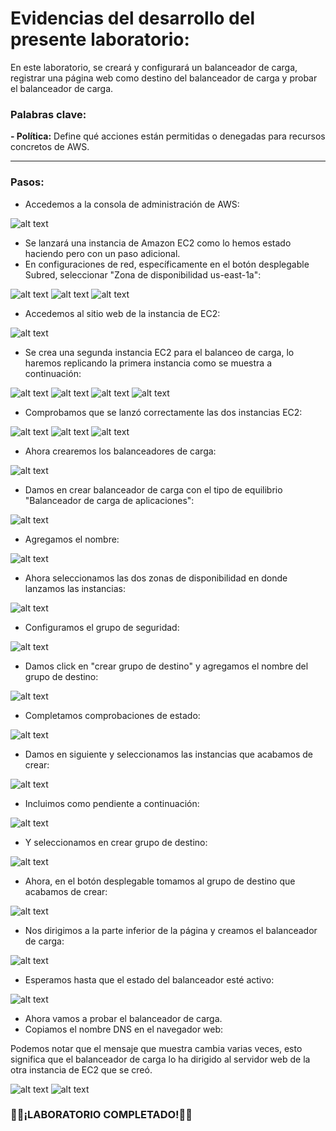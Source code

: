# Evidencias del desarrollo del presente laboratorio:

En este laboratorio, se creará y configurará un balanceador de carga, registrar una página web como destino del balanceador de carga y probar el balanceador de carga.

### **Palabras clave:**

**- Política:** Define qué acciones están permitidas o denegadas para recursos concretos de AWS.

---
### **Pasos:**
+ Accedemos a la consola de administración de AWS:

![alt text](image.png)

+ Se lanzará una instancia de Amazon EC2 como lo hemos estado haciendo pero con un paso adicional.
+ En configuraciones de red, específicamente en el botón desplegable Subred, seleccionar "Zona de disponibilidad us-east-1a":

![alt text](image-1.png)
![alt text](image-2.png)
![alt text](image-3.png)

+ Accedemos al sitio web de la instancia de EC2:

![alt text](image-4.png)

+ Se crea una segunda instancia EC2 para el balanceo de carga, lo haremos replicando la primera instancia como se muestra a continuación: 

![alt text](image-5.png)
![alt text](image-6.png)
![alt text](image-7.png)
![alt text](image-8.png)

+ Comprobamos que se lanzó correctamente las dos instancias EC2:

![alt text](image-9.png)
![alt text](image-10.png)
![alt text](image-11.png)

+ Ahora crearemos los balanceadores de carga:

![alt text](image-12.png)

+ Damos en crear balanceador de carga con el tipo de equilibrio "Balanceador de carga de aplicaciones":

![alt text](image-13.png)

+ Agregamos el nombre:

![alt text](image-14.png)

+ Ahora seleccionamos las dos zonas de disponibilidad en donde lanzamos las instancias:

![alt text](image-15.png)

+ Configuramos el grupo de seguridad:

![alt text](image-16.png)

+ Damos click en "crear grupo de destino" y agregamos el nombre del grupo de destino:

![alt text](image-17.png)

+ Completamos comprobaciones de estado:

![alt text](image-18.png)

+ Damos en siguiente y seleccionamos las instancias que acabamos de crear:

![alt text](image-19.png)

+ Incluimos como pendiente a continuación:

![alt text](image-20.png)

+ Y seleccionamos en crear grupo de destino:

![alt text](image-21.png)

+ Ahora, en el botón desplegable tomamos al grupo de destino que acabamos de crear: 

![alt text](image-22.png)

+ Nos dirigimos a la parte inferior de la página y creamos el balanceador de carga:

![alt text](image-23.png)

+ Esperamos hasta que el estado del balanceador esté activo:

![alt text](image-24.png)

+ Ahora vamos a probar el balanceador de carga.
+ Copiamos el nombre DNS en el navegador web:

Podemos notar que el mensaje que muestra cambia varias veces, esto significa que el balanceador de carga lo ha dirigido al servidor web de la otra instancia de EC2 que se creó.

![alt text](image-25.png)
![alt text](image-26.png)

### 🧑‍💻¡LABORATORIO COMPLETADO!🧑‍💻